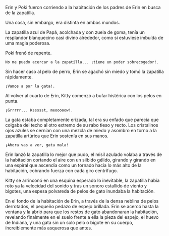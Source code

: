 Erin y Poki fueron corriendo a la habitación de los padres de Erin en busca de la zapatilla.

Una cosa, sin embargo, era distinta en ambos mundos.

La zapatilla azul de Papá, acolchada y con zuela de goma, tenía un resplandor blanquecino casi divino alrededor, como si estuviese imbuída de uma magia poderosa.

Poki frenó de repente.

    No me puedo acercar a la zapatilla... ¡tiene un poder sobrecogedor!.

Sin hacer caso al pelo de perro, Erin se agachó sin miedo y tomó la zapatilla rápidamente.

    ¡Vamos a por la gata!.

Al volver al cuarto de Erin, Kitty comenzó a bufar histérica con los pelos en punta.

    ¡Grrrrr... Kssssst, meooooow!.

La gata estaba completamente erizada, tal era su enfado que parecía que colgaba del techo al otro extremo de su rabo tieso y recto.  Los cristalinos ojos azules se cernían con una mezcla de miedo y asombro en torno a la zapatilla artúrica que Erin sostenía en sus manos.

    ¡Ahora vas a ver, gata mala!

Erin lanzó la zapatilla lo mejor que pudo, el misil azulado volaba a través de la habitación cortando el aire con un silbido gélido, girando y girando en una espiral que ascendía como un tornado hacía lo más alto de la habitación, cobrando fuerza con cada giro centrífugo.

Kitty se arrinconó en una esquina esperado lo inevitable, la zapatilla había roto ya la velocidad del sonido y tras un sonoro estallido de viento y bigotes, una espesa polvareda de pelos de gato inundaba la habitación.

En el fondo de la habitación de Erin, a través de la densa neblina de pelos derrotados, el pequeño pedazo de espejo brillada.  Erin se acercó hasta la ventana y la abrió para que los restos de gato abandonaran la habitación, revelando finalmente en el suelo frente a ella la pieza del espejo, el huevo de Indiana, y una gata sin un solo pelo o bigote en su cuerpo, íncreiblemente más asquerosa que antes.


